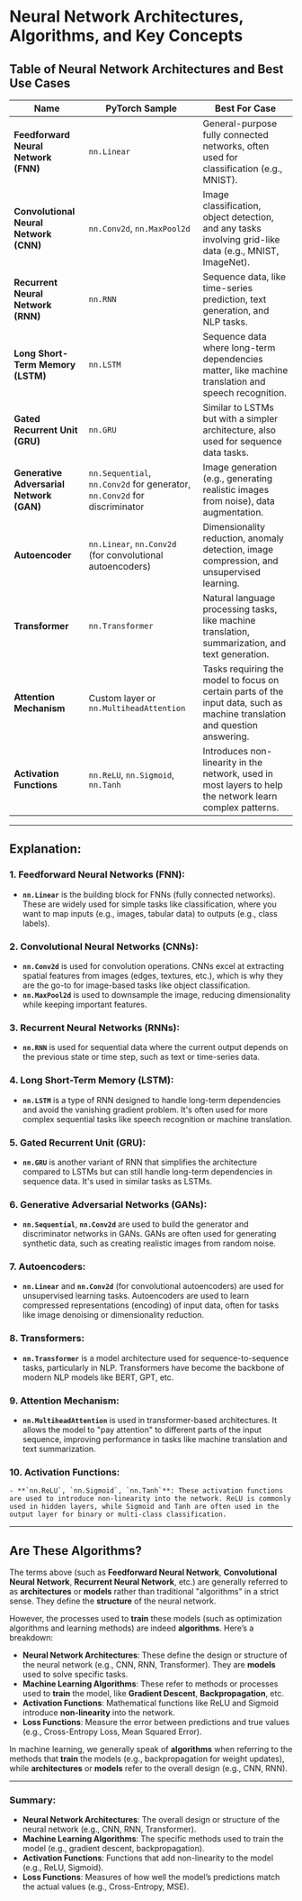 # Neural Network Architectures, Algorithms, and Key Concepts

## Table of Neural Network Architectures and Best Use Cases

| **Name**                         | **PyTorch Sample**                  | **Best For Case**                                                                 |
|-----------------------------------|-------------------------------------|-----------------------------------------------------------------------------------|
| **Feedforward Neural Network (FNN)** | `nn.Linear`                        | General-purpose fully connected networks, often used for classification (e.g., MNIST). |
| **Convolutional Neural Network (CNN)** | `nn.Conv2d`, `nn.MaxPool2d`        | Image classification, object detection, and any tasks involving grid-like data (e.g., MNIST, ImageNet). |
| **Recurrent Neural Network (RNN)** | `nn.RNN`                           | Sequence data, like time-series prediction, text generation, and NLP tasks.      |
| **Long Short-Term Memory (LSTM)** | `nn.LSTM`                          | Sequence data where long-term dependencies matter, like machine translation and speech recognition. |
| **Gated Recurrent Unit (GRU)**    | `nn.GRU`                           | Similar to LSTMs but with a simpler architecture, also used for sequence data tasks. |
| **Generative Adversarial Network (GAN)** | `nn.Sequential`, `nn.Conv2d` for generator, `nn.Conv2d` for discriminator | Image generation (e.g., generating realistic images from noise), data augmentation. |
| **Autoencoder**                   | `nn.Linear`, `nn.Conv2d` (for convolutional autoencoders) | Dimensionality reduction, anomaly detection, image compression, and unsupervised learning. |
| **Transformer**                   | `nn.Transformer`                    | Natural language processing tasks, like machine translation, summarization, and text generation. |
| **Attention Mechanism**           | Custom layer or `nn.MultiheadAttention` | Tasks requiring the model to focus on certain parts of the input data, such as machine translation and question answering. |
| **Activation Functions**          | `nn.ReLU`, `nn.Sigmoid`, `nn.Tanh`  | Introduces non-linearity in the network, used in most layers to help the network learn complex patterns. |

---

## Explanation:

### 1. **Feedforward Neural Networks (FNN)**:
   - **`nn.Linear`** is the building block for FNNs (fully connected networks). These are widely used for simple tasks like classification, where you want to map inputs (e.g., images, tabular data) to outputs (e.g., class labels).
   
### 2. **Convolutional Neural Networks (CNNs)**:
   - **`nn.Conv2d`** is used for convolution operations. CNNs excel at extracting spatial features from images (edges, textures, etc.), which is why they are the go-to for image-based tasks like object classification.
   - **`nn.MaxPool2d`** is used to downsample the image, reducing dimensionality while keeping important features.

### 3. **Recurrent Neural Networks (RNNs)**:
   - **`nn.RNN`** is used for sequential data where the current output depends on the previous state or time step, such as text or time-series data.
   
### 4. **Long Short-Term Memory (LSTM)**:
   - **`nn.LSTM`** is a type of RNN designed to handle long-term dependencies and avoid the vanishing gradient problem. It's often used for more complex sequential tasks like speech recognition or machine translation.

### 5. **Gated Recurrent Unit (GRU)**:
   - **`nn.GRU`** is another variant of RNN that simplifies the architecture compared to LSTMs but can still handle long-term dependencies in sequence data. It's used in similar tasks as LSTMs.

### 6. **Generative Adversarial Networks (GANs)**:
   - **`nn.Sequential`**, **`nn.Conv2d`** are used to build the generator and discriminator networks in GANs. GANs are often used for generating synthetic data, such as creating realistic images from random noise.
   
### 7. **Autoencoders**:
   - **`nn.Linear`** and **`nn.Conv2d`** (for convolutional autoencoders) are used for unsupervised learning tasks. Autoencoders are used to learn compressed representations (encoding) of input data, often for tasks like image denoising or dimensionality reduction.

### 8. **Transformers**:
   - **`nn.Transformer`** is a model architecture used for sequence-to-sequence tasks, particularly in NLP. Transformers have become the backbone of modern NLP models like BERT, GPT, etc.

### 9. **Attention Mechanism**:
   - **`nn.MultiheadAttention`** is used in transformer-based architectures. It allows the model to "pay attention" to different parts of the input sequence, improving performance in tasks like machine translation and text summarization.

### 10. **Activation Functions**:
    - **`nn.ReLU`, `nn.Sigmoid`, `nn.Tanh`**: These activation functions are used to introduce non-linearity into the network. ReLU is commonly used in hidden layers, while Sigmoid and Tanh are often used in the output layer for binary or multi-class classification.

---

## Are These Algorithms?

The terms above (such as **Feedforward Neural Network**, **Convolutional Neural Network**, **Recurrent Neural Network**, etc.) are generally referred to as **architectures** or **models** rather than traditional "algorithms" in a strict sense. They define the **structure** of the neural network.

However, the processes used to **train** these models (such as optimization algorithms and learning methods) are indeed **algorithms**. Here’s a breakdown:

- **Neural Network Architectures**: These define the design or structure of the neural network (e.g., CNN, RNN, Transformer). They are **models** used to solve specific tasks.
- **Machine Learning Algorithms**: These refer to methods or processes used to **train** the model, like **Gradient Descent**, **Backpropagation**, etc.
- **Activation Functions**: Mathematical functions like ReLU and Sigmoid introduce **non-linearity** into the network.
- **Loss Functions**: Measure the error between predictions and true values (e.g., Cross-Entropy Loss, Mean Squared Error).

In machine learning, we generally speak of **algorithms** when referring to the methods that **train** the models (e.g., backpropagation for weight updates), while **architectures** or **models** refer to the overall design (e.g., CNN, RNN).

---

### Summary:

- **Neural Network Architectures**: The overall design or structure of the neural network (e.g., CNN, RNN, Transformer).
- **Machine Learning Algorithms**: The specific methods used to train the model (e.g., gradient descent, backpropagation).
- **Activation Functions**: Functions that add non-linearity to the model (e.g., ReLU, Sigmoid).
- **Loss Functions**: Measures of how well the model’s predictions match the actual values (e.g., Cross-Entropy, MSE).
